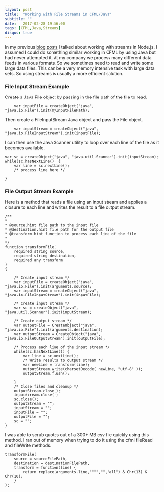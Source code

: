 ```yaml
---
layout: post
title:  "Working with File Streams in CFML/Java"
subtitle: ""
date:   2017-02-28 19:56:00
tags: [CFML,Java,Streams]
disqus: true
---
```


In my previous [blog posts](/tags/#streams) I talked about working with streams in Node.js. I assumed I could do something similar working in CFML by using Java but had never attempted it. At my company we process many different data feeds in various formats. So we sometimes need to read and write some large data files. This can be a very memory intensive task with large data sets. So using streams is usually a more efficient solution. 

### File Input Stream Example

Create a Java File object by passing in the file path of the file to read.

```cfscript
	var inputFile = createObject("java", "java.io.File").init(myInputFilePath);
```

Then create a FileInputStream Java object and pass the File object.

```cfscript
	var inputStream = createObject("java", "java.io.FileInputStream").init(inputFile);
```
I can then use the Java Scanner utility to loop over each line of the file as it becomes available.

```cfscript
var sc = createObject("java", "java.util.Scanner").init(inputStream);
while(sc.hasNextLine()) {
	var line = sc.nextLine();
	/* process line here */

}
```

### File Output Stream Example

Here is a method that reads a file using an input stream and applies a closure to each line and writes the result to a file output stream.

```cfscript
/**
*
* @source.hint file path to the input file
* @destination.hint file path for the output file
* @transform.hint function to process each line of the file
*
*/
function transformFile(
	required string source,
	required string destination,
	required any transform
)
{

	/* Create input stream */
	var inputFile = createObject("java", "java.io.File").init(arguments.source);
	var inputStream = createObject("java", "java.io.FileInputStream").init(inputFile);

	/* Create input stream */
	var sc = createObject("java", "java.util.Scanner").init(inputStream);

	/* Create output stream */
	var outputFile = CreateObject("java", "java.io.File").init(arguments.destination);
	var outputStream = CreateObject("java", "java.io.FileOutputStream").init(outputFile);

	/* Process each line of the input stream */
	while(sc.hasNextLine()) {
		var line = sc.nextLine();
		/* Write results to output stream */
		var newLine = transform(line);
		outputStream.write(charsetDecode( newLine, "utf-8" ));
		outputStream.flush();

	}
	/* Close files and cleanup */
	outputStream.close();
	inputStream.close();
	sc.close();
	outputStream = "";
	inputStream = "";
	inputFile = "";
	outputFile = "";
	sc = "";
}
```

I was able to scrub quotes out of a 300+ MB csv file quickly using this method. I ran out of memory when trying to do it using the cfml fileRead and fileWrite methods.

```cfscript
transformFile(
	source = sourceFilePath,
	destination = destinationFilePath,
	transform = function(line) {
		return replace(arguments.line,"""","","all") & Chr(13) & Chr(10);
	}
);
```

